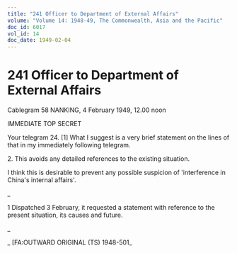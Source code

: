 ```yaml
---
title: "241 Officer to Department of External Affairs"
volume: "Volume 14: 1948-49, The Commonwealth, Asia and the Pacific"
doc_id: 6017
vol_id: 14
doc_date: 1949-02-04
---
```


# 241 Officer to Department of External Affairs

Cablegram 58 NANKING, 4 February 1949, 12.00 noon

IMMEDIATE TOP SECRET

Your telegram 24. [1] What I suggest is a very brief statement on the lines of that in my immediately following telegram.

2\. This avoids any detailed references to the existing situation.

I think this is desirable to prevent any possible suspicion of 'interference in China's internal affairs'.

_

1 Dispatched 3 February, it requested a statement with reference to the present situation, its causes and future.

_

_ [FA:OUTWARD ORIGINAL (TS) 1948-501_
